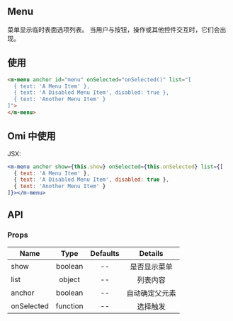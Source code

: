 ## Menu

菜单显示临时表面选项列表。 当用户与按钮，操作或其他控件交互时，它们会出现。

## 使用

```html
<m-menu anchor id="menu" onSelected="onSelected()" list="[
  { text: 'A Menu Item' },
  { text: 'A Disabled Menu Item', disabled: true },
  { text: 'Another Menu Item' }
]">
</m-menu>
```

## Omi 中使用

JSX:

```jsx
<m-menu anchor show={this.show} onSelected={this.onSelected} list={[
  { text: 'A Menu Item' },
  { text: 'A Disabled Menu Item', disabled: true },
  { text: 'Another Menu Item' }
]}></m-menu>
```

## API

### Props

|  **Name**  | **Type**        | **Defaults**  | **Details**  |
| ------------- |:-------------:|:-----:|:-------------:|
| show | boolean | -- | 是否显示菜单 |
| list | object | -- | 列表内容 |
| anchor | boolean | -- | 自动确定父元素 |
| onSelected | function | -- | 选择触发 |
